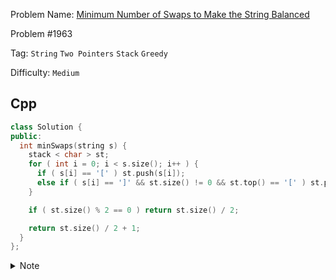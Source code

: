 Problem Name: [Minimum Number of Swaps to Make the String Balanced](https://leetcode.com/problems/minimum-number-of-swaps-to-make-the-string-balanced/)

Problem #1963

Tag: `String` `Two Pointers` `Stack` `Greedy`

Difficulty: `Medium`

## Cpp

```cpp
class Solution {
public:
  int minSwaps(string s) {
    stack < char > st;
    for ( int i = 0; i < s.size(); i++ ) {
      if ( s[i] == '[' ) st.push(s[i]);
      else if ( s[i] == ']' && st.size() != 0 && st.top() == '[' ) st.pop();
    }

    if ( st.size() % 2 == 0 ) return st.size() / 2;

    return st.size() / 2 + 1;
  }
};
```

<details>
  <summary>Note</summary>
  <li>Store <code>[</code> in <code>stack</code></li>
  <li>Remove <code>[</code> if <code>stack</code> is not empty & top element is <code>[</code></li>
  <li>If <code>stack</code> size is odd then return size divided by <code>2</code></li>
  <li>Else return size divided by <code>2</code> plus <code>1</code></li>
</details>
